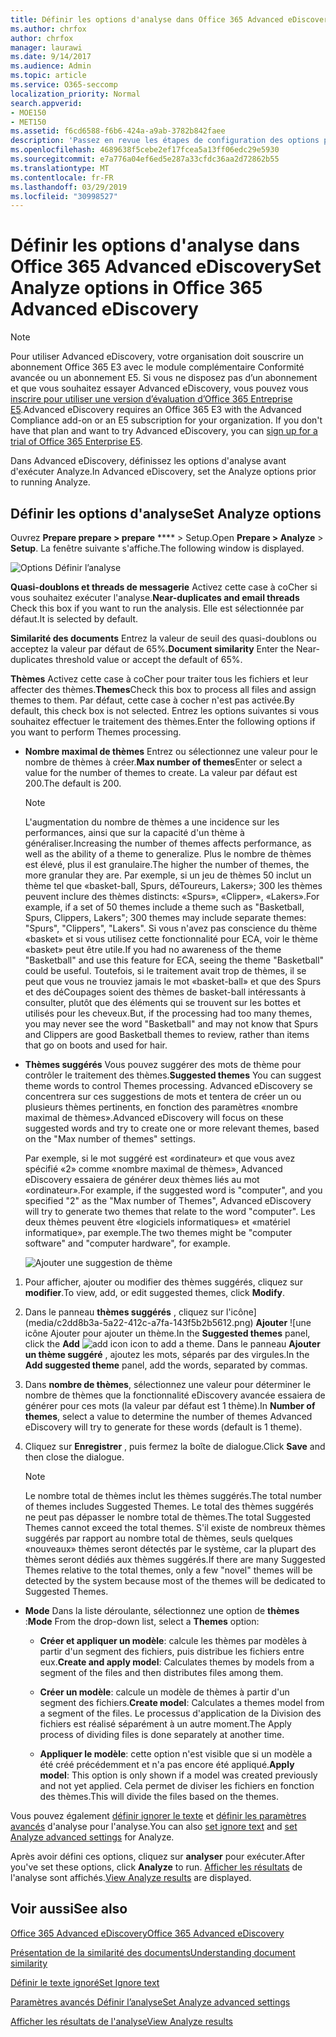 ```yaml
---
title: Définir les options d'analyse dans Office 365 Advanced eDiscovery
ms.author: chrfox
author: chrfox
manager: laurawi
ms.date: 9/14/2017
ms.audience: Admin
ms.topic: article
ms.service: O365-seccomp
localization_priority: Normal
search.appverid:
- MOE150
- MET150
ms.assetid: f6cd6588-f6b6-424a-a9ab-3782b842faee
description: 'Passez en revue les étapes de configuration des options pour le processus Analyze dans Office 365 Advanced eDiscovery, y compris les thèmes de quasi-duplication, les threads de messagerie et les thèmes.  '
ms.openlocfilehash: 4689638f5cebe2ef17fcea5a13ff06edc29e5930
ms.sourcegitcommit: e7a776a04ef6ed5e287a33cfdc36aa2d72862b55
ms.translationtype: MT
ms.contentlocale: fr-FR
ms.lasthandoff: 03/29/2019
ms.locfileid: "30998527"
---
```

# <a name="set-analyze-options-in-office-365-advanced-ediscovery"></a><span data-ttu-id="6eef0-103">Définir les options d'analyse dans Office 365 Advanced eDiscovery</span><span class="sxs-lookup"><span data-stu-id="6eef0-103">Set Analyze options in Office 365 Advanced eDiscovery</span></span>

> [!NOTE]
> <span data-ttu-id="6eef0-p101">Pour utiliser Advanced eDiscovery, votre organisation doit souscrire un abonnement Office 365 E3 avec le module complémentaire Conformité avancée ou un abonnement E5. Si vous ne disposez pas d’un abonnement et que vous souhaitez essayer Advanced eDiscovery, vous pouvez vous [inscrire pour utiliser une version d’évaluation d’Office 365 Entreprise E5](https://go.microsoft.com/fwlink/p/?LinkID=698279).</span><span class="sxs-lookup"><span data-stu-id="6eef0-p101">Advanced eDiscovery requires an Office 365 E3 with the Advanced Compliance add-on or an E5 subscription for your organization. If you don't have that plan and want to try Advanced eDiscovery, you can [sign up for a trial of Office 365 Enterprise E5](https://go.microsoft.com/fwlink/p/?LinkID=698279).</span></span> 
  
<span data-ttu-id="6eef0-106">Dans Advanced eDiscovery, définissez les options d'analyse avant d'exécuter Analyze.</span><span class="sxs-lookup"><span data-stu-id="6eef0-106">In Advanced eDiscovery, set the Analyze options prior to running Analyze.</span></span>
  
## <a name="set-analyze-options"></a><span data-ttu-id="6eef0-107">Définir les options d'analyse</span><span class="sxs-lookup"><span data-stu-id="6eef0-107">Set Analyze options</span></span>

<span data-ttu-id="6eef0-108">Ouvrez **Prepare prepare \> prepare** \*\*\*\* \> Setup.</span><span class="sxs-lookup"><span data-stu-id="6eef0-108">Open **Prepare \> Analyze** \> **Setup**.</span></span> <span data-ttu-id="6eef0-109">La fenêtre suivante s'affiche.</span><span class="sxs-lookup"><span data-stu-id="6eef0-109">The following window is displayed.</span></span>
  
![Options Définir l’analyse](media/c3ec7a92-8484-4812-b98c-aa3eb740e5b7.png)
  
 <span data-ttu-id="6eef0-111">**Quasi-doublons et threads de messagerie** Activez cette case à coCher si vous souhaitez exécuter l'analyse.</span><span class="sxs-lookup"><span data-stu-id="6eef0-111">**Near-duplicates and email threads** Check this box if you want to run the analysis.</span></span> <span data-ttu-id="6eef0-112">Elle est sélectionnée par défaut.</span><span class="sxs-lookup"><span data-stu-id="6eef0-112">It is selected by default.</span></span> 
  
 <span data-ttu-id="6eef0-113">**Similarité des documents** Entrez la valeur de seuil des quasi-doublons ou acceptez la valeur par défaut de 65%.</span><span class="sxs-lookup"><span data-stu-id="6eef0-113">**Document similarity** Enter the Near-duplicates threshold value or accept the default of 65%.</span></span> 
  
 <span data-ttu-id="6eef0-114">**Thèmes** Activez cette case à coCher pour traiter tous les fichiers et leur affecter des thèmes.</span><span class="sxs-lookup"><span data-stu-id="6eef0-114">**Themes**Check this box to process all files and assign themes to them.</span></span> <span data-ttu-id="6eef0-115">Par défaut, cette case à cocher n'est pas activée.</span><span class="sxs-lookup"><span data-stu-id="6eef0-115">By default, this check box is not selected.</span></span> <span data-ttu-id="6eef0-116">Entrez les options suivantes si vous souhaitez effectuer le traitement des thèmes.</span><span class="sxs-lookup"><span data-stu-id="6eef0-116">Enter the following options if you want to perform Themes processing.</span></span>
  
- <span data-ttu-id="6eef0-117">**Nombre maximal de thèmes** Entrez ou sélectionnez une valeur pour le nombre de thèmes à créer.</span><span class="sxs-lookup"><span data-stu-id="6eef0-117">**Max number of themes**Enter or select a value for the number of themes to create.</span></span> <span data-ttu-id="6eef0-118">La valeur par défaut est 200.</span><span class="sxs-lookup"><span data-stu-id="6eef0-118">The default is 200.</span></span> 
    
    > [!NOTE]
    > <span data-ttu-id="6eef0-119">L'augmentation du nombre de thèmes a une incidence sur les performances, ainsi que sur la capacité d'un thème à généraliser.</span><span class="sxs-lookup"><span data-stu-id="6eef0-119">Increasing the number of themes affects performance, as well as the ability of a theme to generalize.</span></span> <span data-ttu-id="6eef0-120">Plus le nombre de thèmes est élevé, plus il est granulaire.</span><span class="sxs-lookup"><span data-stu-id="6eef0-120">The higher the number of themes, the more granular they are.</span></span> <span data-ttu-id="6eef0-121">Par exemple, si un jeu de thèmes 50 inclut un thème tel que «basket-ball, Spurs, déToureurs, Lakers»; 300 les thèmes peuvent inclure des thèmes distincts: «Spurs», «Clipper», «Lakers».</span><span class="sxs-lookup"><span data-stu-id="6eef0-121">For example, if a set of 50 themes include a theme such as "Basketball, Spurs, Clippers, Lakers"; 300 themes may include separate themes: "Spurs", "Clippers", "Lakers".</span></span> <span data-ttu-id="6eef0-122">Si vous n'avez pas conscience du thème «basket» et si vous utilisez cette fonctionnalité pour ECA, voir le thème «basket» peut être utile.</span><span class="sxs-lookup"><span data-stu-id="6eef0-122">If you had no awareness of the theme "Basketball" and use this feature for ECA, seeing the theme "Basketball" could be useful.</span></span> <span data-ttu-id="6eef0-123">Toutefois, si le traitement avait trop de thèmes, il se peut que vous ne trouviez jamais le mot «basket-ball» et que des Spurs et des déCoupages soient des thèmes de basket-ball intéressants à consulter, plutôt que des éléments qui se trouvent sur les bottes et utilisés pour les cheveux.</span><span class="sxs-lookup"><span data-stu-id="6eef0-123">But, if the processing had too many themes, you may never see the word "Basketball" and may not know that Spurs and Clippers are good Basketball themes to review, rather than items that go on boots and used for hair.</span></span> 
  
- <span data-ttu-id="6eef0-124">**Thèmes suggérés** Vous pouvez suggérer des mots de thème pour contrôler le traitement des thèmes.</span><span class="sxs-lookup"><span data-stu-id="6eef0-124">**Suggested themes** You can suggest theme words to control Themes processing.</span></span> <span data-ttu-id="6eef0-125">Advanced eDiscovery se concentrera sur ces suggestions de mots et tentera de créer un ou plusieurs thèmes pertinents, en fonction des paramètres «nombre maximal de thèmes».</span><span class="sxs-lookup"><span data-stu-id="6eef0-125">Advanced eDiscovery will focus on these suggested words and try to create one or more relevant themes, based on the "Max number of themes" settings.</span></span> 
    
    <span data-ttu-id="6eef0-126">Par exemple, si le mot suggéré est «ordinateur» et que vous avez spécifié «2» comme «nombre maximal de thèmes», Advanced eDiscovery essaiera de générer deux thèmes liés au mot «ordinateur».</span><span class="sxs-lookup"><span data-stu-id="6eef0-126">For example, if the suggested word is "computer", and you specified "2" as the "Max number of Themes", Advanced eDiscovery will try to generate two themes that relate to the word "computer".</span></span> <span data-ttu-id="6eef0-127">Les deux thèmes peuvent être «logiciels informatiques» et «matériel informatique», par exemple.</span><span class="sxs-lookup"><span data-stu-id="6eef0-127">The two themes might be "computer software" and "computer hardware", for example.</span></span> 
    
    ![Ajouter une suggestion de thème](media/06e9ffd3-a76c-423b-b450-9e465eb9a02f.png)
  
1. <span data-ttu-id="6eef0-129">Pour afficher, ajouter ou modifier des thèmes suggérés, cliquez sur **modifier**.</span><span class="sxs-lookup"><span data-stu-id="6eef0-129">To view, add, or edit suggested themes, click **Modify**.</span></span>
    
2. <span data-ttu-id="6eef0-130">Dans le panneau **thèmes suggérés** , cliquez sur l'icône](media/c2dd8b3a-5a22-412c-a7fa-143f5b2b5612.png) **Ajouter** ![une icône Ajouter pour ajouter un thème.</span><span class="sxs-lookup"><span data-stu-id="6eef0-130">In the **Suggested themes** panel, click the **Add** ![add icon](media/c2dd8b3a-5a22-412c-a7fa-143f5b2b5612.png) icon to add a theme.</span></span> <span data-ttu-id="6eef0-131">Dans le panneau **Ajouter un thème suggéré** , ajoutez les mots, séparés par des virgules.</span><span class="sxs-lookup"><span data-stu-id="6eef0-131">In the **Add suggested theme** panel, add the words, separated by commas.</span></span> 
    
3. <span data-ttu-id="6eef0-132">Dans **nombre de thèmes**, sélectionnez une valeur pour déterminer le nombre de thèmes que la fonctionnalité eDiscovery avancée essaiera de générer pour ces mots (la valeur par défaut est 1 thème).</span><span class="sxs-lookup"><span data-stu-id="6eef0-132">In **Number of themes**, select a value to determine the number of themes Advanced eDiscovery will try to generate for these words (default is 1 theme).</span></span>
    
4. <span data-ttu-id="6eef0-133">Cliquez sur **Enregistrer** , puis fermez la boîte de dialogue.</span><span class="sxs-lookup"><span data-stu-id="6eef0-133">Click **Save** and then close the dialogue.</span></span> 
    
    > [!NOTE]
    > <span data-ttu-id="6eef0-134">Le nombre total de thèmes inclut les thèmes suggérés.</span><span class="sxs-lookup"><span data-stu-id="6eef0-134">The total number of themes includes Suggested Themes.</span></span> <span data-ttu-id="6eef0-135">Le total des thèmes suggérés ne peut pas dépasser le nombre total de thèmes.</span><span class="sxs-lookup"><span data-stu-id="6eef0-135">The total Suggested Themes cannot exceed the total themes.</span></span> <span data-ttu-id="6eef0-136">S'il existe de nombreux thèmes suggérés par rapport au nombre total de thèmes, seuls quelques «nouveaux» thèmes seront détectés par le système, car la plupart des thèmes seront dédiés aux thèmes suggérés.</span><span class="sxs-lookup"><span data-stu-id="6eef0-136">If there are many Suggested Themes relative to the total themes, only a few "novel" themes will be detected by the system because most of the themes will be dedicated to Suggested Themes.</span></span> 
  
- <span data-ttu-id="6eef0-137">**Mode** Dans la liste déroulante, sélectionnez une option de **thèmes** :</span><span class="sxs-lookup"><span data-stu-id="6eef0-137">**Mode** From the drop-down list, select a **Themes** option:</span></span> 
    
  - <span data-ttu-id="6eef0-138">**Créer et appliquer un modèle**: calcule les thèmes par modèles à partir d'un segment des fichiers, puis distribue les fichiers entre eux.</span><span class="sxs-lookup"><span data-stu-id="6eef0-138">**Create and apply model**: Calculates themes by models from a segment of the files and then distributes files among them.</span></span>
    
  - <span data-ttu-id="6eef0-139">**Créer un modèle**: calcule un modèle de thèmes à partir d'un segment des fichiers.</span><span class="sxs-lookup"><span data-stu-id="6eef0-139">**Create model**: Calculates a themes model from a segment of the files.</span></span> <span data-ttu-id="6eef0-140">Le processus d'application de la Division des fichiers est réalisé séparément à un autre moment.</span><span class="sxs-lookup"><span data-stu-id="6eef0-140">The Apply process of dividing files is done separately at another time.</span></span>
    
  - <span data-ttu-id="6eef0-141">**Appliquer le modèle**: cette option n'est visible que si un modèle a été créé précédemment et n'a pas encore été appliqué.</span><span class="sxs-lookup"><span data-stu-id="6eef0-141">**Apply model**: This option is only shown if a model was created previously and not yet applied.</span></span> <span data-ttu-id="6eef0-142">Cela permet de diviser les fichiers en fonction des thèmes.</span><span class="sxs-lookup"><span data-stu-id="6eef0-142">This will divide the files based on the themes.</span></span>
    
<span data-ttu-id="6eef0-143">Vous pouvez également [définir ignorer le texte](set-ignore-text-in-advanced-ediscovery.md) et [définir les paramètres avancés](set-analyze-advanced-settings-in-advanced-ediscovery.md) d'analyse pour l'analyse.</span><span class="sxs-lookup"><span data-stu-id="6eef0-143">You can also [set ignore text](set-ignore-text-in-advanced-ediscovery.md) and [set Analyze advanced settings](set-analyze-advanced-settings-in-advanced-ediscovery.md) for Analyze.</span></span> 
  
<span data-ttu-id="6eef0-144">Après avoir défini ces options, cliquez sur **analyser** pour exécuter.</span><span class="sxs-lookup"><span data-stu-id="6eef0-144">After you've set these options, click **Analyze** to run.</span></span> <span data-ttu-id="6eef0-145">[Afficher les résultats](view-analyze-results-in-advanced-ediscovery.md) de l'analyse sont affichés.</span><span class="sxs-lookup"><span data-stu-id="6eef0-145">[View Analyze results](view-analyze-results-in-advanced-ediscovery.md) are displayed.</span></span> 
  
## <a name="see-also"></a><span data-ttu-id="6eef0-146">Voir aussi</span><span class="sxs-lookup"><span data-stu-id="6eef0-146">See also</span></span>

[<span data-ttu-id="6eef0-147">Office 365 Advanced eDiscovery</span><span class="sxs-lookup"><span data-stu-id="6eef0-147">Office 365 Advanced eDiscovery</span></span>](office-365-advanced-ediscovery.md)
  
[<span data-ttu-id="6eef0-148">Présentation de la similarité des documents</span><span class="sxs-lookup"><span data-stu-id="6eef0-148">Understanding document similarity</span></span>](understand-document-similarity-in-advanced-ediscovery.md)
  
[<span data-ttu-id="6eef0-149">Définir le texte ignoré</span><span class="sxs-lookup"><span data-stu-id="6eef0-149">Set Ignore text </span></span>](set-ignore-text-in-advanced-ediscovery.md)
  
[<span data-ttu-id="6eef0-150">Paramètres avancés Définir l’analyse</span><span class="sxs-lookup"><span data-stu-id="6eef0-150">Set Analyze advanced settings</span></span>](set-analyze-advanced-settings-in-advanced-ediscovery.md)
  
[<span data-ttu-id="6eef0-151">Afficher les résultats de l'analyse</span><span class="sxs-lookup"><span data-stu-id="6eef0-151">View Analyze results</span></span>](view-analyze-results-in-advanced-ediscovery.md)


